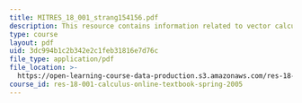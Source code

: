 ```yaml
---
title: MITRES_18_001_strang154156.pdf
description: This resource contains information related to vector calculus.
type: course
layout: pdf
uid: 3dc994b1c2b342e2c1feb31816e7d76c
file_type: application/pdf
file_location: >-
  https://open-learning-course-data-production.s3.amazonaws.com/res-18-001-calculus-online-textbook-spring-2005/3dc994b1c2b342e2c1feb31816e7d76c_MITRES_18_001_strang154156.pdf
course_id: res-18-001-calculus-online-textbook-spring-2005
---
```


